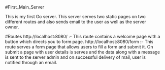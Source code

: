 #First_Main_Server

This is my first Go server. This server serves two static pages on two different routes and also sends email to the user as well as the server owner.

#Routes
http://localhost:8080/ :- This route contains a welcome page with a button which directs you to form page.
http://localhost:8080/form :- This route serves a form page that allows users to fill a form and submit it. On submit a page with user details is serves and the data along with a message is sent to the server admin and on successful delivery of mail, user is notified through an email.
